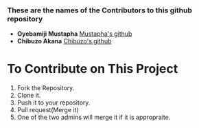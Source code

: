 ### These are the names of the Contributors to this github repository

* **Oyebamiji Mustapha** [Mustapha's github](https://github.com/Musoye)
* **Chibuzo Akana** [Chibuzo's github](https://github.com/buzo22)

# To Contribute on This Project
1. Fork the Repository.
2. Clone it.
3. Push it to your repository.
4. Pull request(Merge it)
5. One of the two admins will merge it if it is appropraite.
